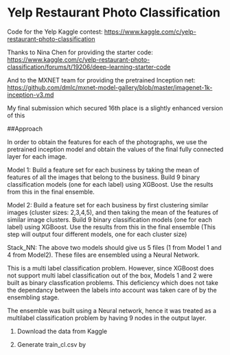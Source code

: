# Yelp Restaurant Photo Classification
Code for the Yelp Kaggle contest: https://www.kaggle.com/c/yelp-restaurant-photo-classification

Thanks to Nina Chen for providing the starter code: https://www.kaggle.com/c/yelp-restaurant-photo-classification/forums/t/19206/deep-learning-starter-code

And to the MXNET team for providing the pretrained Inception net: https://github.com/dmlc/mxnet-model-gallery/blob/master/imagenet-1k-inception-v3.md

My final submission which secured 16th place is a slightly enhanced version of this


##Approach

In order to obtain the features for each of the photographs, we use the pretrained inception model and obtain the values of the final fully connected layer for each image.

Model 1: Build a feature set for each business by taking the mean of features of all the images that belong to the business. Build 9 binary classification models (one for each label) using XGBoost. Use the results from this in the final ensemble.

Model 2: Build a feature set for each business by first clustering similar images (cluster sizes: 2,3,4,5), and then taking the mean of the features of similar image clusters. Build 9 binary classification models (one for each label) using XGBoost. Use the results from this in the final ensemble (This step will output four different models, one for each cluster size)

Stack_NN: The above two models should give us 5 files (1 from Model 1 and 4 from Model2). These files are ensembled using a Neural Network.

This is a multi label classification problem. However, since XGBoost does not support multi label classification out of the box, Models 1 and 2 were built as binary classfication problems. This deficiency which does not take the dependancy between the labels into account was taken care of by the ensembling stage.

The ensemble was built using a Neural network, hence it was treated as a multilabel classification problem by having 9 nodes in the output layer.

1. Download the data from Kaggle

2. Generate train_cl.csv by 
